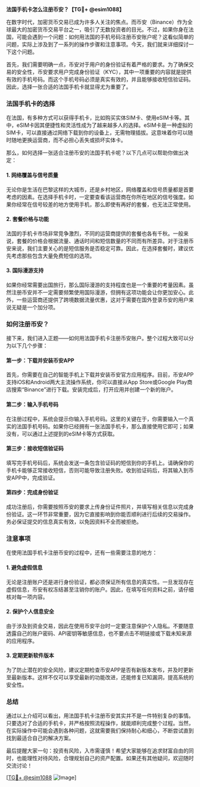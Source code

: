 **法国手机卡怎么注册币安？【TG💪+ @esim1088】**

在数字时代，加密货币交易已成为许多人关注的焦点。而币安（Binance）作为全球最大的加密货币交易平台之一，吸引了无数投资者的目光。不过，如果你身在法国，可能会遇到一个问题：如何用法国的手机号码注册币安账户呢？这看似简单的问题，实际上涉及到了一系列的操作步骤和注意事项。今天，我们就来详细探讨一下这个问题。

首先，我们需要明确一点，币安对于用户的身份验证有着严格的要求。为了确保交易的安全性，币安要求用户完成身份验证（KYC），其中一项重要的内容就是提供有效的手机号码。而这个手机号码必须是真实有效的，并且能够接收短信验证码。因此，选择一张合适的法国手机卡就显得尤为重要了。

### 法国手机卡的选择

在法国，有多种方式可以获得手机卡，比如购买实体SIM卡、使用eSIM卡等。其中，eSIM卡因其便捷性和灵活性成为了越来越多人的选择。eSIM卡是一种虚拟的SIM卡，可以直接通过网络下载到你的设备上，无需物理插拔。这意味着你可以随时随地更换运营商，而不必担心丢失或损坏实体卡。

那么，如何选择一张适合注册币安的法国手机卡呢？以下几点可以帮助你做出决定：

#### 1. **网络覆盖与信号质量**
无论你是生活在巴黎这样的大城市，还是乡村地区，网络覆盖和信号质量都是首要考虑的因素。在选择手机卡时，一定要查看该运营商在你所在地区的信号强度。如果你经常在信号较差的地方使用手机，那么即使有再好的套餐，也无法正常使用。

#### 2. **套餐价格与功能**
法国的手机卡市场非常竞争激烈，不同的运营商提供的套餐也各有千秋。一般来说，套餐的价格会根据流量、通话时间和短信数量的不同而有所差异。对于注册币安来说，我们主要关心的是短信服务是否稳定可靠。因此，在选择套餐时，建议优先考虑那些包含大量免费短信的选项。

#### 3. **国际漫游支持**
如果你经常需要出国旅行，那么国际漫游的支持程度也是一个重要的考量因素。虽然注册币安并不一定需要频繁使用国际漫游，但拥有这项功能会让你更加安心。此外，一些运营商还提供了跨境数据流量优惠，这对于需要在国外登录币安的用户来说无疑是一个加分项。

### 如何注册币安？

接下来，我们进入正题——如何用法国手机卡注册币安账户。整个过程大致可以分为以下几个步骤：

#### 第一步：下载并安装币安APP
首先，你需要在自己的智能手机上下载并安装币安官方应用程序。目前，币安APP支持iOS和Android两大主流操作系统，你可以直接从App Store或Google Play商店搜索“Binance”进行下载。安装完成后，打开应用并创建一个新的账户。

#### 第二步：输入手机号码
在注册过程中，系统会提示你输入手机号码。这里的关键在于，你需要输入一个真实的法国手机号码。如果你已经拥有一张法国手机卡，那么直接使用它即可；如果没有，可以通过上述提到的eSIM卡等方式获取。

#### 第三步：接收短信验证码
填写完手机号码后，系统会发送一条包含验证码的短信到你的手机上。请确保你的手机卡能够正常接收短信，否则可能导致注册失败。收到验证码后，将其输入到币安APP中，完成验证。

#### 第四步：完成身份验证
成功注册后，你需要按照币安的要求上传身份证件照片，并填写相关信息以完成身份验证。这一环节非常重要，因为它直接影响到你能否顺利进行后续的交易操作。务必保证提交的信息真实有效，以免因资料不全而被拒绝。

### 注意事项

在使用法国手机卡注册币安的过程中，还有一些需要注意的地方：

#### 1. **避免虚假信息**
无论是注册账户还是进行身份验证，都必须保证所有信息的真实性。一旦发现存在虚假信息，币安有权冻结甚至注销你的账户。因此，在填写任何资料之前，请仔细核对每一项内容。

#### 2. **保护个人信息安全**
由于涉及到资金交易，因此在使用币安平台时一定要注意保护个人隐私。不要随意透露自己的账户密码、API密钥等敏感信息，也不要点击不明链接或下载未知来源的应用程序。

#### 3. **定期更新软件版本**
为了防止潜在的安全风险，建议定期检查币安APP是否有新版本发布，并及时更新至最新版本。这样不仅可以享受最新的功能改进，还能修复已知漏洞，提高系统的安全性。

### 总结

通过以上介绍可以看出，用法国手机卡注册币安其实并不是一件特别复杂的事情。只要选对了合适的手机卡，并严格按照流程操作，就能顺利完成整个过程。当然，在实际操作中可能会遇到各种问题，这就需要我们保持耐心和细心，不断尝试直到找到最适合自己的解决方案。

最后提醒大家一句：投资有风险，入市需谨慎！希望大家能够在追求财富自由的同时，也能理性对待风险，合理规划自己的资产配置。如果还有其他疑问，欢迎随时交流讨论！

[[TG💪+ @esim1088](https://t.me/s/esim1088) ![Image](https://i.postimg.cc/4NQfJmqS/Snipaste-2025-05-13-00-14-12.png)]